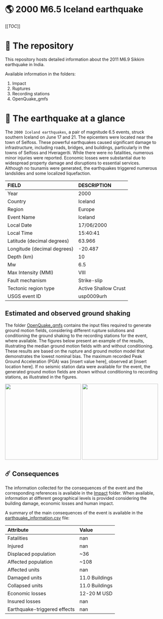 # 🌎 2000 M6.5 Iceland earthquake
[[_TOC_]]

# 📂 The repository

This repository hosts detailed information about the 2011 M6.9 Sikkim earthquake in India.

Available information in the folders:

1. Impact
2. Ruptures
3. Recording stations
4. OpenQuake_gmfs


# 🚀 The earthquake at a glance 

The `2000 Iceland earthquakes`, a pair of magnitude 6.5 events, struck southern Iceland on June 17 and 21. The epicenters were located near the town of Selfoss. These powerful earthquakes caused significant damage to infrastructure, including roads, bridges, and buildings, particularly in the towns of Selfoss and Hveragerði. While there were no fatalities, numerous minor injuries were reported. Economic losses were substantial due to widespread property damage and disruptions to essential services. Although no tsunamis were generated, the earthquakes triggered numerous landslides and some localized liquefaction.

| FIELD | DESCRIPTION |
|:-------|:-------------|
| Year | 2000 |
| Country | Iceland |
| Region | Europe |
| Event Name | Iceland |
| Local Date | 17/06/2000 |
| Local Time | 15:40:41 |
| Latitude (decimal degrees) | 63.966 |
| Longitude (decimal degrees) | -20.487 |
| Depth (km) | 10 |
| Mw | 6.5 |
| Max Intensity (MMI) | VIII |
| Fault mechanism | Strike-slip |
| Tectonic region type | Active Shallow Crust |
| USGS event ID | usp0009urh |

## Estimated and observed ground shaking

The folder [OpenQuake_gmfs](./OpenQuake_gmfs/) contains the input files required to generate ground motion fields, considering different rupture solutions and conditioning the ground shaking to the recording stations for the event, where available. The figures below present an example of the results, illustrating the median ground motion fields with and without conditioning. These results are based on the rupture and ground motion model that demonstrates the lowest nominal bias. The maximum recorded Peak Ground Acceleration (PGA) was [insert value here], observed at [insert location here]. If no seismic station data were available for the event, the generated ground motion fields are shown without conditioning to recording stations, as illustrated in the figures.

<img src="./4.OpenQuake_gmfs/median_gmf_stations_none.png" height="250">
<img src="./4.OpenQuake_gmfs/median_gmf_stations_seismic.png" height="250">

## ☄️ Consequences

The information collected for the consequences of the event and the corresponding references is available in the [Impact](./Impact) folder. When available, information at different geographical levels is provided considering the building damage, economic losses and human impact.

A summary of the main consequences of the event is available in the [earthquake_information.csv](./earthquake_information.csv) file:

| Attribute | Value |
|:-------|:-------------|
| Fatalities | nan |
| Injured | nan |
| Displaced population | ~36 |
| Affected population | ~108 |
| Affected units | nan |
| Damaged units | 11.0 Buildings |
| Collapsed units | 11.0 Buildings |
| Economic losses | 12-20 M USD |
| Insured losses | nan |
| Earthquake-triggered effects | nan |